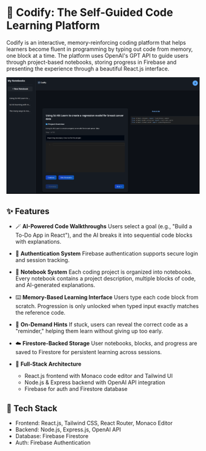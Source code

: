 # 🧠 Codify: The Self-Guided Code Learning Platform

Codify is an interactive, memory-reinforcing coding platform that helps learners become fluent in programming by typing out code from memory, one block at a time. The platform uses OpenAI's GPT API to guide users through project-based notebooks, storing progress in Firebase and presenting the experience through a beautiful React.js interface.


![Preview](./codelearning/public/Prev.png)

## ✨ Features

- 🪄 **AI-Powered Code Walkthroughs**
  Users select a goal (e.g., "Build a To-Do App in React"), and the AI breaks it into sequential code blocks with explanations.

- 🔐 **Authentication System**
  Firebase authentication supports secure login and session tracking.

- 📓 **Notebook System**
  Each coding project is organized into notebooks. Every notebook contains a project description, multiple blocks of code, and AI-generated explanations.

- ⌨️ **Memory-Based Learning Interface**
  Users type each code block from scratch. Progression is only unlocked when typed input exactly matches the reference code.

- 💬 **On-Demand Hints**
  If stuck, users can reveal the correct code as a "reminder," helping them learn without giving up too early.

- ☁️ **Firestore-Backed Storage**
  User notebooks, blocks, and progress are saved to Firestore for persistent learning across sessions.

- 🧪 **Full-Stack Architecture**
  - React.js frontend with Monaco code editor and Tailwind UI
  - Node.js & Express backend with OpenAI API integration
  - Firebase for auth and Firestore database

## 🔧 Tech Stack

- Frontend: React.js, Tailwind CSS, React Router, Monaco Editor
- Backend: Node.js, Express.js, OpenAI API
- Database: Firebase Firestore
- Auth: Firebase Authentication


